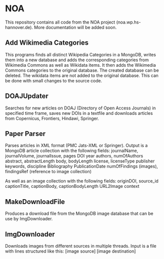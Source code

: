 # NOA
This repository contains all code from the NOA project (noa.wp.hs-hannover.de). More documentation will be added soon.

## Add Wikimedia Categories
This programs finds all distinct Wikipedia Categories in a MongoDB, writes them into a new database and adds the corresponding categories from Wikimedia Commons as well as Wikidata items. It then adds the Wikimedia Commons categories to the original database. The created database can be deleted. The wikidata items are not added to the original database. This can be done with small changes to the source code.

## DOAJUpdater
Searches for new articles on DOAJ (Directory of Open Access Journals) in specified time frame, saves new DOIs in a textfile and downloads articles from Copernicus, Frontiers, Hindawi, Springer.

## Paper Parser
Parses articles in XML format (PMC Jats-XML or Springer). Output is a MongoDB article collection with the following fields:
journalName, journalVolume, journalIssue, pages
DOI
year
authors, numOfAuthors
abstract, abstractLength
body, bodyLength
license, licenseType
publisher
keywords, discipline
Bibliography
PublicationDate
numOfFindings (images), findingsRef (reference to image collection)

As well as an image collection with the following fields:
originDOI, source_id
captionTitle, captionBody, captionBodyLength
URL2Image
context


## MakeDownloadFile
Produces a download file from the MongoDB image database that can be use by ImgDownloader.

## ImgDownloader
Downloads images from different sources in multiple threads. Input is a file with lines structured like this: [image source] [image destination]
